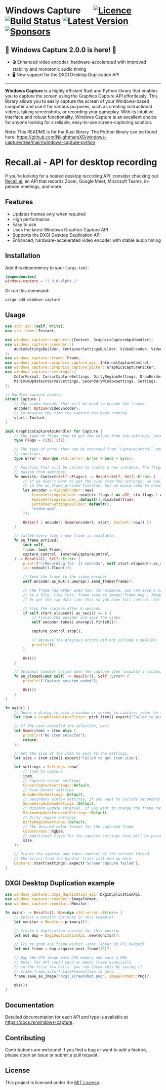 # Windows Capture &emsp; [![Licence]][Licence URL] [![Build Status]][repository] [![Latest Version]][crates.io] [![Sponsors]][Sponsors URL]

[Licence]: https://img.shields.io/crates/l/windows-capture
[Licence URL]: https://github.com/NiiightmareXD/windows-capture/blob/main/LICENCE
[Build Status]: https://img.shields.io/github/actions/workflow/status/NiiightmareXD/windows-capture/rust.yml
[repository]: https://github.com/NiiightmareXD/windows-capture
[Latest Version]: https://img.shields.io/crates/v/windows-capture
[crates.io]: https://crates.io/crates/windows-capture
[Sponsors]: https://img.shields.io/github/sponsors/NiiightmareXD
[Sponsors URL]: https://github.com/sponsors/NiiightmareXD

## 🎉 Windows Capture 2.0.0 is here! 🚀

- 🎬 Enhanced video encoder: hardware-accelerated with improved stability and monotonic audio timing
- 🖥️ New support for the DXGI Desktop Duplication API

---

**Windows Capture** is a highly efficient Rust and Python library that enables you to capture the screen using the Graphics Capture API effortlessly. This library allows you to easily capture the screen of your Windows-based computer and use it for various purposes, such as creating instructional videos, taking screenshots, or recording your gameplay. With its intuitive interface and robust functionality, Windows Capture is an excellent choice for anyone looking for a reliable, easy-to-use screen-capturing solution.

Note: This README is for the Rust library. The Python library can be found here: https://github.com/NiiightmareXD/windows-capture/tree/main/windows-capture-python

# Recall.ai - API for desktop recording

If you’re looking for a hosted desktop recording API, consider checking out [Recall.ai](https://www.recall.ai/product/desktop-recording-sdk?utm_source=github&utm_medium=sponsorship&utm_campaign=niiightmarexd-windows-capture), an API that records Zoom, Google Meet, Microsoft Teams, in-person meetings, and more.

## Features

- Updates frames only when required
- High performance
- Easy to use
- Uses the latest Windows Graphics Capture API
- Supports the DXGI Desktop Duplication API
- Enhanced, hardware-accelerated video encoder with stable audio timing

## Installation

Add this dependency to your `Cargo.toml`:

```toml
[dependencies]
windows-capture = "2.0.0-alpha.1"
```

Or run this command:

```
cargo add windows-capture
```

## Usage

```rust
use std::io::{self, Write};
use std::time::Instant;

use windows_capture::capture::{Context, GraphicsCaptureApiHandler};
use windows_capture::encoder::{
    AudioSettingsBuilder, ContainerSettingsBuilder, VideoEncoder, VideoSettingsBuilder,
};
use windows_capture::frame::Frame;
use windows_capture::graphics_capture_api::InternalCaptureControl;
use windows_capture::graphics_capture_picker::GraphicsCapturePicker;
use windows_capture::settings::{
    ColorFormat, CursorCaptureSettings, DirtyRegionSettings, DrawBorderSettings,
    MinimumUpdateIntervalSettings, SecondaryWindowSettings, Settings,
};

// Handles capture events.
struct Capture {
    // The video encoder that will be used to encode the frames.
    encoder: Option<VideoEncoder>,
    // To measure the time the capture has been running
    start: Instant,
}

impl GraphicsCaptureApiHandler for Capture {
    // The type of flags used to get the values from the settings, here they are the width and height.
    type Flags = (i32, i32);

    // The type of error that can be returned from `CaptureControl` and `start`
    // functions.
    type Error = Box<dyn std::error::Error + Send + Sync>;

    // Function that will be called to create a new instance. The flags can be
    // passed from settings.
    fn new(ctx: Context<Self::Flags>) -> Result<Self, Self::Error> {
        // If we didn't want to get the size from the settings, we could use frame.width() and frame.height()
        // in the on_frame_arrived function, but we would need to create the encoder there.
        let encoder = VideoEncoder::new(
            VideoSettingsBuilder::new(ctx.flags.0 as u32, ctx.flags.1 as u32),
            AudioSettingsBuilder::default().disabled(true),
            ContainerSettingsBuilder::default(),
            "video.mp4",
        )?;

        Ok(Self { encoder: Some(encoder), start: Instant::now() })
    }

    // Called every time a new frame is available.
    fn on_frame_arrived(
        &mut self,
        frame: &mut Frame,
        capture_control: InternalCaptureControl,
    ) -> Result<(), Self::Error> {
        print!("\rRecording for: {} seconds", self.start.elapsed().as_secs());
        io::stdout().flush()?;

        // Send the frame to the video encoder
        self.encoder.as_mut().unwrap().send_frame(frame)?;

        // The frame has other uses too, for example, you can save a single frame
        // to a file, like this: frame.save_as_image("frame.png", ImageFormat::Png)?;
        // Or get the raw data like this so you have full control: let data = frame.buffer()?;

        // Stop the capture after 6 seconds
        if self.start.elapsed().as_secs() >= 6 {
            // Finish the encoder and save the video.
            self.encoder.take().unwrap().finish()?;

            capture_control.stop();

            // Because the previous prints did not include a newline.
            println!();
        }

        Ok(())
    }

    // Optional handler called when the capture item (usually a window) is closed.
    fn on_closed(&mut self) -> Result<(), Self::Error> {
        println!("Capture session ended");

        Ok(())
    }
}

fn main() {
    // Opens a dialog to pick a window or screen to capture; refer to the docs for other capture items.
    let item = GraphicsCapturePicker::pick_item().expect("Failed to pick item");

    // If the user canceled the selection, exit.
    let Some(item) = item else {
        println!("No item selected");
        return;
    };

    // Get the size of the item to pass to the settings.
    let size = item.size().expect("Failed to get item size");

    let settings = Settings::new(
        // Item to capture
        item,
        // Capture cursor settings
        CursorCaptureSettings::Default,
        // Draw border settings
        DrawBorderSettings::Default,
        // Secondary window settings, if you want to include secondary windows in the capture
        SecondaryWindowSettings::Default,
        // Minimum update interval, if you want to change the frame rate limit (default is 60 FPS or 16.67 ms)
        MinimumUpdateIntervalSettings::Default,
        // Dirty region settings
        DirtyRegionSettings::Default,
        // The desired color format for the captured frame.
        ColorFormat::Rgba8,
        // Additional flags for the capture settings that will be passed to the user-defined `new` function.
        size,
    );

    // Starts the capture and takes control of the current thread.
    // The errors from the handler trait will end up here.
    Capture::start(settings).expect("Screen capture failed");
}
```

## DXGI Desktop Duplication example

```rust
use windows_capture::dxgi_duplication_api::DxgiDuplicationApi;
use windows_capture::encoder::ImageFormat;
use windows_capture::monitor::Monitor;

fn main() -> Result<(), Box<dyn std::error::Error>> {
    // Select a monitor (primary in this example)
    let monitor = Monitor::primary()?;

    // Create a duplication session for this monitor
    let mut dup = DxgiDuplicationApi::new(monitor)?;

    // Try to grab one frame within ~33ms (about 30 FPS budget)
    let mut frame = dup.acquire_next_frame(33)?;

    // Map the GPU image into CPU memory and save a PNG
    // Note: The API could send an empty frame especially
    // in the first few calls, you can check this by seeing if
    // frame.frame_info().LastPresentTime is zero.
    frame.save_as_image("dxgi_screenshot.png", ImageFormat::Png)?;

    Ok(())
}
```

## Documentation

Detailed documentation for each API and type is available at https://docs.rs/windows-capture.

## Contributing

Contributions are welcome! If you find a bug or want to add a feature, please open an issue or submit a pull request.

## License

This project is licensed under the [MIT License](LICENCE).
